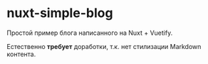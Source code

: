 # nuxt-simple-blog

Простой пример блога написанного на Nuxt + Vuetify.

Естественно **требует** доработки, т.к. нет стилизации Markdown контента.
